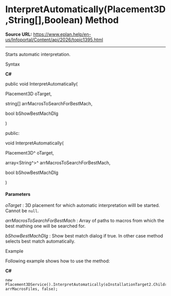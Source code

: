 # InterpretAutomatically(Placement3D,String[],Boolean) Method

**Source URL:** https://www.eplan.help/en-us/Infoportal/Content/api/2026/topic1395.html

---

Starts automatic interpretation.

Syntax

**C#**



public void InterpretAutomatically( 

   Placement3D oTarget,

   string[] arrMacrosToSearchForBestMach,

   bool bShowBestMachDlg

)

public:

void InterpretAutomatically( 

   Placement3D^ oTarget,

   array<String^>^ arrMacrosToSearchForBestMach,

   bool bShowBestMachDlg

)


#### Parameters

*oTarget*
:   3D placement for which automatic interpretation willl be started. Cannot be `null`.

*arrMacrosToSearchForBestMach*
:   Array of paths to macros from which the best mathing one will be searched for.

*bShowBestMachDlg*
:   Show best match dialog if true. In other case method selects best match automatically.

Example

Following example shows how to use the method:

**C#**

```
new Placement3DService().InterpretAutomatically(oInstallationTarget2.Children[0], arrMacrosFiles, false);

```
